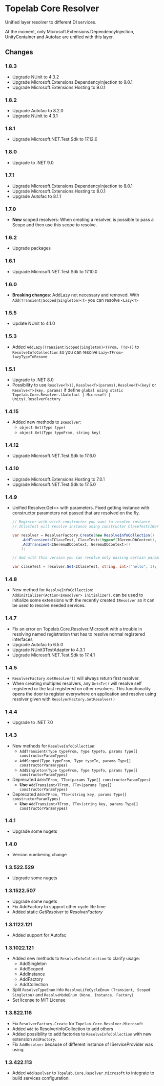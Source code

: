 # Topelab Core Resolver

Unified layer resolver to different DI services.

At the moment, only Microsoft.Extensions.DependencyInjection, UnityContainer and Autofac are unified with this layer.

## Changes

### 1.8.3

- Upgrade NUnit to 4.3.2
- Upgrade Microsoft.Extensions.DependencyInjection to 9.0.1
- Upgrade Microsoft.Extensions.Hosting to 9.0.1

### 1.8.2

- Upgrade Autofac to 8.2.0
- Upgrade NUnit to 4.3.1

### 1.8.1

- Upgrade Microsoft.NET.Test.Sdk to 17.12.0

### 1.8.0

- Upgrade to .NET 9.0

### 1.7.1

- Upgrade Microsoft.Extensions.DependencyInjection to 8.0.1
- Upgrade Microsoft.Extensions.Hosting to 8.0.1
- Upgrade Autofac to 8.1.1

### 1.7.0

- **New** scoped resolvers: When creating a resolver, is possible to pass a Scope and then use this scope to resolve.

### 1.6.2

- Upgrade packages

### 1.6.1

- Upgrade Microsoft.NET.Test.Sdk to 17.10.0

### 1.6.0

- **Breaking changes**:  AddLazy not necessary and removed. With `Add(Transient|Scoped|Singleton)<T>` you can resolve `<Lazy<T>`

### 1.5.5

- Update NUnit to 4.1.0

### 1.5.3

- Added `AddLazy(Transient|Scoped|Singleton)<TFrom, TTo>()` to `ResolveInfoCollection` so you can resolve `Lazy<TFrom> lazyTypeToResove`

### 1.5.1

- Upgrade to .NET 8.0
- Possibility to use `Resolve<T>()`, `Resolve<T>(params)`, `Resolve<T>(key)` or `Resolve<T>(key, params)` if define `global using static Topelab.Core.Resolver.(Autofact | Microsoft | Unity).ResolverFactory`

### 1.4.15

- Added new methods to `IResolver`:
    - `object Get(Type type)`
    - `object Get(Type typeFrom, string key)`

### 1.4.12

- Upgrade Microsoft.NET.Test.Sdk to 17.6.0

### 1.4.10

- Upgrade Microsoft.Extensions.Hosting to 7.0.1
- Upgrade Microsoft.NET.Test.Sdk to 17.5.0

### 1.4.9

- Unified Resolver.Get<> with parameters. Fixed getting instance with constructor parameters not passed that are resolved on the fly.

    ```cs
    // Register with witch constructor you want to resolve instance
    // IClasTest will resolve instance using constructor ClaseTest(IGeremuDbContext context, string text, int number)

    var resolver = ResolverFactory.Create(new ResolveInfoCollection()
        .AddTransient<IClaseTest, ClaseTest>(typeof(IGeremuDbContext), typeof(string), typeof(int))
        .AddTransient<IGeremuDbContext, GeremuDbContext>()
        );

    // And with this version you can resolve only passing certain parameters

    var claseTest = resolver.Get<IClaseTest, string, int>("hello", 1);
    ```

### 1.4.8

- New method for `ResolveInfoCollection`: `AddInitializer(Action<IResolver> initializer)`, can be used to initialize some extensions with the recently created `IResolver` so it can be used to resolve needed services.

### 1.4.7

- Fix an error on Topelab.Core.Resolver.Microsoft with a trouble in resolving named registration that has to resolve normal registered interfaces
- Upgrade Autofac to 6.5.0
- Upgrade NUnit3TestAdapter to 4.3.1
- Upgrade Microsoft.NET.Test.Sdk to 17.4.1

### 1.4.5

- `ResolverFactory.GetResolver()` will always return first resolver.
- When creating multiples resolvers, any `Get<T>()` will resolve self registered or the last registered on other resolvers. This functionality opens the door to register everywhere on application and resolve using resolver given with `ResolverFactory.GetResolver()`

### 1.4.4

- Upgrade to .NET 7.0

### 1.4.3

- New methods for `ResolveInfoCollection`:
  - `AddTransient(Type typeFrom, Type typeTo, params Type[] constructorParamTypes)`
  - `AddScoped(Type typeFrom, Type typeTo, params Type[] constructorParamTypes)`
  - `AddSingleton(Type typeFrom, Type typeTo, params Type[] constructorParamTypes)`
- Deprecated `Add<TFrom, TTo>(params Type[] constructorParamTypes)`
  - **Use** `AddTransient<TFrom, TTo>(params Type[] constructorParamTypes)`
- Deprecated `Add<TFrom, TTo>(string key, params Type[] constructorParamTypes)`
  - **Use** `AddTransient<TFrom, TTo>(string key, params Type[] constructorParamTypes)`

### 1.4.1

- Upgrade some nugets

### 1.4.0

- Version numbering change

### 1.3.522.529

- Upgrade some nugets

### 1.3.1522.507

- Upgrade some nugets
- Fix AddFactory to support other cycle life time
- Added static *GetResolver* to *ResolverFactory*

### 1.3.1122.121

- Added support for Autofac

### 1.3.1022.121

- Added new methods to `ResolveInfoCollection` to clarify usage:
  - AddSingleton
  - AddScoped
  - AddInstance
  - AddFactory
  - AddCollection
- Split `ResolveTypeEnum` into `ResolveLifeCycleEnum (Transient, Scoped Singleton)` and `ResolveModeEnum (None, Instance, Factory)`
- Set license to MIT License

### 1.3.822.116

- Fix `ResolverFactory.Create` for `Topelab.Core.Resolver.Microsoft`
- Added `Add` to ResolverInfoCollection to add others
- Added possibility to add factories to `ResolveInfoCollection` with new extension `AddFactory`.
- Fix `AddResolver` because of different instance of IServiceProvider was using. 

### 1.3.422.113

- Added `AddResolver` to `Topelab.Core.Resolver.Microsoft` to integrate to build services configuration.

